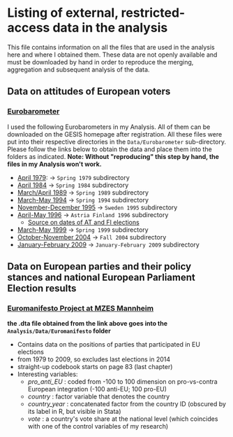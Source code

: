 # Listing of external, restricted-access data in the analysis
This file contains information on all the files that are used in the analysis here and where I obtained them. These data are not openly available and must be downloaded by hand in order to reproduce the merging, aggregation and subsequent analysis of the data.

## Data on attitudes of European voters
### [Eurobarometer](https://dbk.gesis.org/dbksearch/PDESC2.asp?no=0001&search=&search2=&DB=e&tab=0&notabs=&nf=1&af=&ll=10)
I used the following Eurobarometers in my Analysis. All of them can be downloaded on the GESIS homepage after registration. All these files were put into their respective directories in the `Data/Eurobarometer` sub-directory. Please follow the links below to obtain the data and place them into the folders as indicated. **Note: Without "reproducing" this step by hand, the files in my Analysis won't work.**
+ [April 1979](https://dbk.gesis.org/dbksearch/SDESC2.ASP?no=1036&db=e&search=&search2=&tab=0&notabs=&nf=1&af=&ll=10): -> `Spring 1979` subdirectory
+ [April 1984](https://dbk.gesis.org/dbksearch/sdesc2.asp?no=1320&db=e&doi=10.4232/1.10878) -> `Spring 1984` subdirectory
+ [March/April 1989](https://dbk.gesis.org/dbksearch/SDESC2.ASP?no=1750&db=e&search=&search2=&tab=0&notabs=&nf=1&af=&ll=10) -> `Spring 1989` subdirectory
+ [March-May 1994](https://dbk.gesis.org/dbksearch/SDESC2.ASP?no=2490&db=e&search=&search2=&tab=0&notabs=&nf=1&af=&ll=10) -> `Spring 1994` subdirectory
+ [November-December 1995](https://dbk.gesis.org/dbksearch/SDesc2.asp?ll=10&notabs=&af=&nf=&search=&search2=&db=E&no=2690) -> `Sweden 1995` subdirectory
+ [April-May 1996](https://dbk.gesis.org/dbksearch/SDesc2.asp?ll=10&notabs=&af=&nf=&search=&search2=&db=E&no=2831) -> `Astria Finland 1996` subdirectory 
  + [Source on dates of AT and FI elections](http://www.europarl.europa.eu/press/sdp/backg/en/1996/b961007.htm) 
+ [March-May 1999](https://dbk.gesis.org/dbksearch/SDESC2.ASP?no=3171&db=e&search=&search2=&tab=0&notabs=&nf=1&af=&ll=10) -> `Spring 1999` subdirectory
+ [October-November 2004](https://dbk.gesis.org/dbksearch/SDesc2.asp?ll=10&notabs=&af=&nf=&search=&search2=&db=E&no=4229) -> `Fall 2004` subdirectory
+ [January-February 2009](https://dbk.gesis.org/dbksearch/SDesc2.asp?ll=10&notabs=&af=&nf=&search=&search2=&db=E&no=4971) -> `January-February 2009` subdirectory


## Data on European parties and their policy stances and national European Parliament Election results
### [Euromanifesto Project at MZES Mannheim](https://dbk.gesis.org/dbksearch/sdesc2.asp?no=5102&db=e&doi=10.4232/1.5102)
**the .dta file obtained from the link above goes into the `Analysis/Data/Euromanifesto` folder**
+ Contains data on the positions of parties that participated in EU elections
+ from 1979 to 2009, so excludes last elections in 2014
+ straight-up codebook starts on page 83 (last chapter)
+ Interesting variables:
  + _pro_anti_EU_ : coded from -100 to 100 dimension on pro-vs-contra European integration (-100 anti-EU; 100 pro-EU)
  + _country_ : factor variable that denotes the country
  + _country_year_ : concatenated factor from the country ID (obscured by its label in R, but visible in Stata)
  + _vote_ : a country's vote share at the national level (which coincides with one of the control variables of my research)

